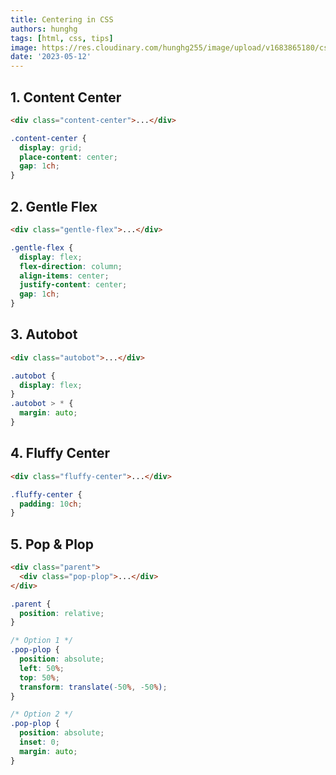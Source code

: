 ```yaml
---
title: Centering in CSS
authors: hunghg
tags: [html, css, tips]
image: https://res.cloudinary.com/hunghg255/image/upload/v1683865180/css-center_m1zi5l.png
date: '2023-05-12'
---
```


<!--truncate-->

## 1. Content Center

```html title=HTML
<div class="content-center">...</div>
```

```css title=CSS
.content-center {
  display: grid;
  place-content: center;
  gap: 1ch;
}
```

## 2. Gentle Flex

```html title=HTML
<div class="gentle-flex">...</div>
```

```css title=CSS
.gentle-flex {
  display: flex;
  flex-direction: column;
  align-items: center;
  justify-content: center;
  gap: 1ch;
}
```

## 3. Autobot

```html title=HTML
<div class="autobot">...</div>
```

```css title=CSS
.autobot {
  display: flex;
}
.autobot > * {
  margin: auto;
}
```

## 4. Fluffy Center

```html title=HTML
<div class="fluffy-center">...</div>
```

```css title=CSS
.fluffy-center {
  padding: 10ch;
}
```

## 5. Pop & Plop

```html title=HTML
<div class="parent">
  <div class="pop-plop">...</div>
</div>
```

```css title=CSS
.parent {
  position: relative;
}

/* Option 1 */
.pop-plop {
  position: absolute;
  left: 50%;
  top: 50%;
  transform: translate(-50%, -50%);
}

/* Option 2 */
.pop-plop {
  position: absolute;
  inset: 0;
  margin: auto;
}
```
